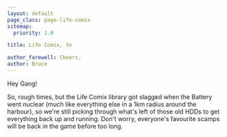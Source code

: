 ```yaml
---
layout: default
page_class: page-life-comix
sitemap:
  priority: 1.0

title: Life Comix, Yo

author_farewell: Cheers,
author: Bruce
---
```



Hey Gang!

So, rough times, but the Life Comix library got slagged when the Battery went nuclear (much like everything else in a 1km radius around the harbour), so we're still picking through what's left of those old HDDs to get everything back up and running. Don't worry, everyone's favourite scamps will be back in the game before too long.

